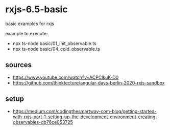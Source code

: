 # rxjs-6.5-basic
basic examples for rxjs

example to execute:  
* npx ts-node basic/01_init_observable.ts
* npx ts-node basic/04_cold_observable.ts


## sources
* https://www.youtube.com/watch?v=ACPClkuK-D0
* https://github.com/thinktecture/angular-days-berlin-2020-rxjs-sandbox

## setup
* https://medium.com/codingthesmartway-com-blog/getting-started-with-rxjs-part-1-setting-up-the-development-environment-creating-observables-db76ce053725
